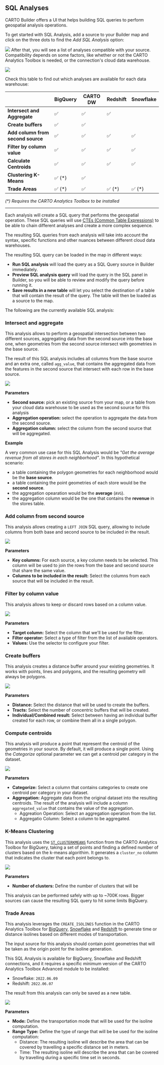 ## SQL Analyses

CARTO Builder offers a UI that helps building SQL queries to perform geospatial analysis operations. 

To get started with SQL Analysis, add a source to your Builder map and click on the three dots to find the *Add SQL Analysis* option: 

![](/img/cloud-native-workspace/maps/add_sql_analysis.png)
After that, you will see a list of analyses compatible with your source. Compatibility depends on some factors, like whether or not the CARTO Analytics Toolbox is needed, or the connection's cloud data warehouse. 

![](/img/cloud-native-workspace/maps/add_sql_analysis_panel.png)

Check this table to find out which analyses are available for each data warehouse: 

|   |**BigQuery**|**CARTO DW**|**Redshift**|**Snowflake**
|---|---|---|---|---|
|**Intersect and Aggregate**|✅|✅|✅|
|**Create buffers**|✅|✅||
|**Add column from second source**|✅|✅|✅|✅
|**Filter by column value**|✅|✅|✅|✅
|**Calculate Centroids**|✅|✅|✅|✅
|**Clustering K-Means**|✅ (\*)|✅||
|**Trade Areas**|✅ (\*)|✅|✅ (\*)|✅ (\*)

_(*) Requires the CARTO Analytics Toolbox to be installed_

---
Each analysis will create a SQL query that performs the geospatial operation. These SQL queries will use [CTEs (Common Table Expressions)](https://en.wikipedia.org/wiki/Hierarchical_and_recursive_queries_in_SQL#Common_table_expression) to be able to chain different analyses and create a more complex sequence. 

<!-- TO DO copy SQL query -->

The resulting SQL queries from each analysis will take into account the syntax, specific functions and other nuances between different cloud data warehouses.

The resulting SQL query can be loaded in the map in different ways: 

* **Run SQL analysis** will load the query as a SQL Query source in Builder immediately.
* **Preview SQL analysis query** will load the query in the SQL panel in Builder, so you will be able to review and modify the query before running it.
* **Save results in a new table** will let you select the destination of a table that will contain the result of the query. The table will then be loaded as a source to the map.

The following are the currently available SQL analysis:

### Intersect and aggregate
This analysis allows to perform a geospatial intersection between two different sources, aggregating data from the second source into the base one, when geometries from the second source intersect with geometries in the base source. 

The result of this SQL analysis includes all columns from the base source and an extra one, called `agg_value`, that contains the aggregated data from the features in the second source that intersect with each row in the base source.

![](/img/cloud-native-workspace/maps/parameters_intersect_and_aggregte.png)

**Parameters**
* **Second source:** pick an existing source from your map, or a table from your cloud data warehouse to be used as the second source for this analysis
* **Aggregation operation:** select the operation to aggregate the data from the second source.
* **Aggregation column:** select the column from the second source that will be aggregated.

**Example**

A very common use case for this SQL Analysis would be _"Get the average revenue from all stores in each neighborhood"_. In this hypothetical scenario: 
* a table containing the polygon geometries for each neighborhood would be the **base source**.
* a table containing the point geometries of each store would be the **second source**.
* the aggregation opearation would be the **average** (`AVG`).
* the aggregation column would be the one that contains the **revenue** in the stores table.

### Add column from second source

This analysis allows creating a `LEFT JOIN` SQL query, allowing to include columns from both base and second source to be included in the result. 

![](/img/cloud-native-workspace/maps/parameters_add_column_from_2ndsource.png)

**Parameters**
* **Key columns:** For each source, a key column needs to be selected. This column will be used to join the rows from the base and second source that share the same value.
* **Columns to be included in the result:** Select the columns from each source that will be included in the result.

### Filter by column value

This analysis allows to keep or discard rows based on a column value.

![](/img/cloud-native-workspace/maps/parameters_filter_by_column.png)

**Parameters**

* **Target column:** Select the column that we'll be used for the filter.
* **Filter operator:** Select a type of filter from the list of available operators.
* **Values:** Use the selector to configure your filter. 

### Create buffers

This analysis creates a distance buffer around your existing geometries. It works with points, lines and polygons, and the resulting geometry will always be polygons. 

![](/img/cloud-native-workspace/maps/parameters_create_buffer.png)

**Parameters**

* **Distance:** Select the distance that will be used to create the buffers.
* **Tracts:** Select the number of concentric buffers that will be created.
* **Individual/Combined result:** Select between having an individual buffer created for each row, or combine them all in a single polygon. 


### Compute centroids

This analysis will produce a point that represent the centroid of the geometries in your source. By default, it will produce a single point. Using the _Categorize_ optional parameter we can get a centroid per category in the dataset.

![](/img/cloud-native-workspace/maps/parameters_compute_centroids.png)

**Parameters**
* **Categorize:** Select a column that contains categories to create one centroid per category in your dataset. 
* **Aggregation:** Aggregate data from the original dataset into the resulting centroids. The result of the analysis will include a column `aggregated_value` that contains the value of the aggregation.
  * Aggreation Operation: Select an aggregation operation from the list.
  * Aggregatio Column: Select a column to be aggregated.

### K-Means Clustering

This analysis uses the [`ST_CLUSTERKMEANS`](https://docs.carto.com/analytics-toolbox-bigquery/sql-reference/clustering/#st_clusterkmeans) function from the CARTO Analytics Toolbox for BigQuery, taking a set of points and finding a defined number of clusters based on the k-means algorithim. It generates a `cluster_no` column that indicates the cluster that each point belongs to.

![](/img/cloud-native-workspace/maps/k_means_clustering.png)


**Parameters**
* **Number of clusters:** Define the number of clusters that will be 

This analysis can be performed safely with up to \~700K rows. Bigger sources can cause the resulting SQL query to hit some limits BigQuery.

### Trade Areas

This analysis leverages the `CREATE_ISOLINES` function in the CARTO Analytics Toolbox for [BigQuery](https://docs.carto.com/analytics-toolbox-bigquery/sql-reference/lds/#create_isolines), [Snowflake](https://docs.carto.com/analytics-toolbox-snowflake/sql-reference/lds/#create_isolines) and [Redshift](https://docs.carto.com/analytics-toolbox-redshift/sql-reference/lds/#create_isolines) to generate time or distance isolines based on different modes of transportation. 

The input source for this analysis should contain point geometries that will be taken as the origin point for the isoline generation. 

This SQL Analysis is available for BigQuery, Snowflake and Redshift connections, and it requires a specific minimum version of the CARTO Analytics Toolbox Advanced module to be installed:
* Snowflake: `2022.06.09`
* Redshift: `2022.06.07`

The result from this analysis can only be saved as a new table.

![](/img/cloud-native-workspace/maps/parameters_trade_areas.png)

**Parameters**

* **Mode:** Define the transportation mode that will be used for the isoline computation.
* **Range Type:** Define the type of range that will be be used for the isoline computation:
  * Distance: The resulting isoline will describe the area that can be covered by travelling a specific distance set in meters. 
  * Time: The resulting isoline will describe the area that can be covered by travelling during a specific time set in seconds.
